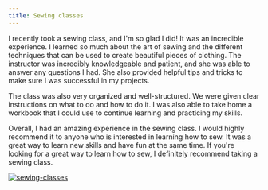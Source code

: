 ```yaml
---
title: Sewing classes
---
```


I recently took a sewing class, and I'm so glad I did! It was an incredible experience. I learned so much about the art of sewing and the different techniques that can be used to create beautiful pieces of clothing. The instructor was incredibly knowledgeable and patient, and she was able to answer any questions I had. She also provided helpful tips and tricks to make sure I was successful in my projects.

The class was also very organized and well-structured. We were given clear instructions on what to do and how to do it. I was also able to take home a workbook that I could use to continue learning and practicing my skills.

Overall, I had an amazing experience in the sewing class. I would highly recommend it to anyone who is interested in learning how to sew. It was a great way to learn new skills and have fun at the same time. If you're looking for a great way to learn how to sew, I definitely recommend taking a sewing class.

[![sewing-classes](<https://dabuttonfactory.com/button.png?t=CHECK+SERVICE&f=Noto+Sans-Bold&ts=26&tc=fff&hp=45&vp=20&c=11&bgt=unicolored&bgc=4bd42f>)](<https://www.bark.com/?a_aid=5d2d0e83cdc39>)